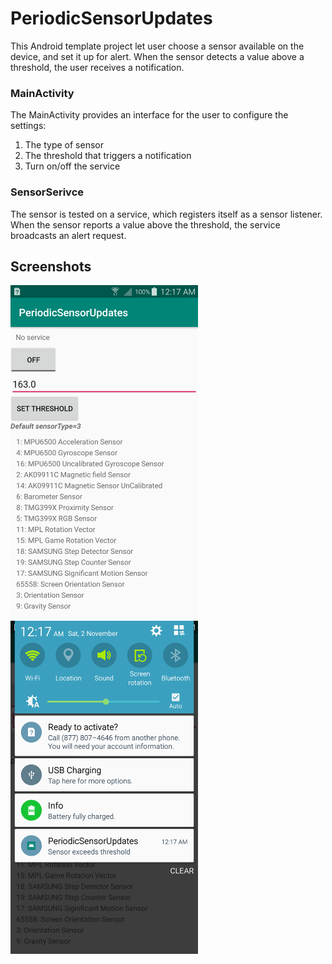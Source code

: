 # PeriodicSensorUpdates
This Android template project let user choose a sensor available on the device, and set it up for alert. When the sensor detects a value above a threshold, the user receives a notification.

### MainActivity
The MainActivity provides an interface for the user to configure the settings:
1. The type of sensor 
2. The threshold that triggers a notification
3. Turn on/off the service

### SensorSerivce
The sensor is tested on a service, which registers itself as a sensor listener. When the sensor reports a value above the threshold, the service broadcasts an alert request.

## Screenshots

<img src="gallery/Screenshot_2019-11-02-00-17-09.png" width="300"> <img src="gallery/Screenshot_2019-11-02-00-17-32.png" width="300">

